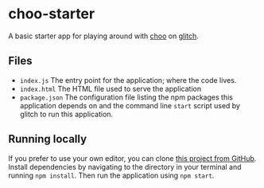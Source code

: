 # choo-starter
A basic starter app for playing around with [choo](https://choo.io) on [glitch](https://glitch.com).

## Files
- `index.js` The entry point for the application; where the code lives.
- `index.html` The HTML file used to serve the application
- `package.json` The configuration file listing the npm packages this application depends on and the command line `start` script used by glitch to run this application.

## Running locally
If you prefer to use your own editor, you can clone [this project from GitHub](https://github.com/timwis/choo-starter-app).
Install dependencies by navigating to the directory in your terminal and running `npm install`.
Then run the application using `npm start`.
